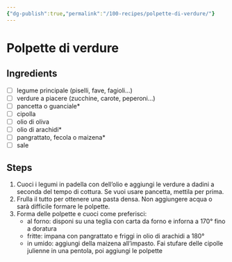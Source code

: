 ```yaml
---
{"dg-publish":true,"permalink":"/100-recipes/polpette-di-verdure/"}
---
```


# Polpette di verdure
## Ingredients
- [ ] legume principale (piselli, fave, fagioli…)
- [ ] verdure a piacere (zucchine, carote, peperoni…)
- [ ] pancetta o guanciale*
- [ ] cipolla
- [ ] olio di oliva
- [ ] olio di arachidi*
- [ ] pangrattato, fecola o maizena*
- [ ] sale
## Steps
1. Cuoci i legumi in padella con dell’olio e aggiungi le verdure a dadini a seconda del tempo di cottura. Se vuoi usare pancetta, mettila per prima.
2. Frulla il tutto per ottenere una pasta densa. Non aggiungere acqua o sarà difficile formare le polpette. 
3. Forma delle polpette e cuoci come preferisci:
	- al forno: disponi su una teglia con carta da forno e inforna a 170° fino a doratura
	- fritte: impana con pangrattato e friggi in olio di arachidi a 180°
	- in umido: aggiungi della maizena all’impasto. Fai stufare delle cipolle julienne in una pentola, poi aggiungi le polpette